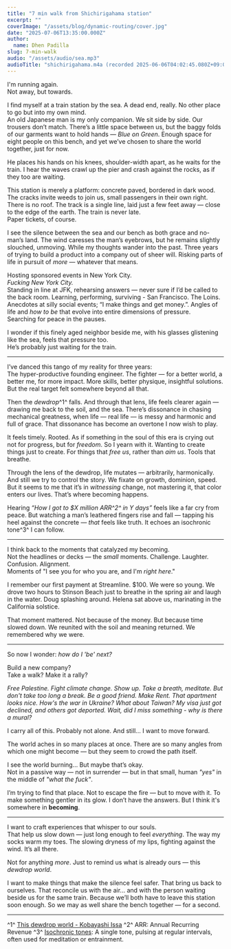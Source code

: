 ```yaml
---
title: "7 min walk from Shichirigahama station"
excerpt: ""
coverImage: "/assets/blog/dynamic-routing/cover.jpg"
date: "2025-07-06T13:35:00.000Z"
author:
  name: Dhen Padilla
slug: 7-min-walk
audio: "/assets/audio/sea.mp3"
audioTitle: "shichirigahama.m4a (recorded 2025-06-06T04:02:45.080Z+09:00)"
---
```

I'm running again.  
Not away, but towards.  

I find myself at a train station by the sea. A dead end, really. No other place to go but into my own mind.  
An old Japanese man is my only companion. We sit side by side. Our trousers don’t match. There’s a little space between us, but the baggy folds of our garments want to hold hands — *Blue on Green*. Enough space for eight people on this bench, and yet we’ve chosen to share the world together, just for now.  

He places his hands on his knees, shoulder-width apart, as he waits for the train. I hear the waves crawl up the pier and crash against the rocks, as if they too are waiting.  

This station is merely a platform: concrete paved, bordered in dark wood. The cracks invite weeds to join us, small passengers in their own right. There is no roof. The track is a single line, laid just a few feet away — close to the edge of the earth. The train is never late.  
Paper tickets, of course.

I see the silence between the sea and our bench as both grace and no-man’s land. The wind caresses the man’s eyebrows, but he remains slightly slouched, unmoving. While my thoughts wander into the past. Three years of trying to build a product into a company out of sheer will. Risking parts of life in pursuit of *more* — whatever that means.  

Hosting sponsored events in New York City.  
*Fucking New York City.*  
Standing in line at JFK, rehearsing answers — never sure if I’d be called to the back room. 
Learning, performing, surviving - San Francisco. The Loins.
Anecdotes at silly social events; “I make things and get money.”.
Angles of life and *how to be* that evolve into entire dimensions of pressure.  
Searching for peace in the pauses.

I wonder if this finely aged neighbor beside me, with his glasses glistening like the sea, feels that pressure too.  
He’s probably just waiting for the train.

---

I’ve danced this tango of my reality for three years:  
The hyper-productive founding engineer. The fighter — for a better world, a better me, for more impact. More skills, better physique, insightful solutions. But the real target felt somewhere beyond all that.

Then the *dewdrop*^1^ falls. And through that lens, life feels clearer again — drawing me back to the soil, and the sea. There’s dissonance in chasing mechanical greatness, when life — real life — is messy and harmonic and full of grace. That dissonance has become an overtone I now wish to play.  

It feels timely. Rooted.  As if something in the soul of this era is crying out not for progress, but for *freedom*.  So I yearn with it. Wanting to create things just to create. For things that *free us*, rather than *aim us*. Tools that breathe.

Through the lens of the dewdrop, life mutates — arbitrarily, harmonically. And still we try to control the story. We fixate on growth, dominion, speed. But it seems to me that it’s in *witnessing* change, not mastering it, that color enters our lives. That’s where becoming happens.

Hearing *“How I got to $X million ARR^2^ in Y days”* feels like a far cry from peace. But watching a man’s leathered fingers rise and fall — tapping his heel against the concrete — *that* feels like truth. It echoes an isochronic tone^3^ I can follow.

---

I think back to the moments that catalyzed my becoming.  
Not the headlines or decks — the *small* moments. Challenge. Laughter. Confusion. Alignment.  
Moments of "I see you for who you are, and I'm _right here_."

I remember our first payment at Streamline. $100. We were so young.
We drove two hours to Stinson Beach just to breathe in the spring air and laugh in the water. 
Doug splashing around. Helena sat above us, marinating in the California solstice.  

That moment mattered. Not because of the money. But because time slowed down. We reunited with the soil and meaning returned. We remembered why we were.

---

So now I wonder: *how do I 'be' next?*  

Build a new company?  
Take a walk? Make it a rally?  

_Free Palestine. Fight climate change. Show up. Take a breath, meditate. But don't take too long a break. Be a good friend. Make Rent. That apartment looks nice. How's the war in Ukraine? What about Taiwan? My visa just got declined, and others got deported. Wait, did I miss something - why is there a mural?_

I carry all of this. Probably not alone.
And still... I want to move forward.

The world aches in so many places at once. There are so many angles from which one might become — but they seem to crowd the path itself.  

I see the world burning...  But maybe that’s okay.  
Not in a passive way — not in surrender — but in that small, human _"yes"_ in the middle of _"what the fuck"_.  

I’m trying to find that place. Not to escape the fire — but to move with it. To make something gentler in its glow. I don’t have the answers. But I think it's somewhere in **becoming**.

---

I want to craft experiences that whisper to our souls.  
That help us slow down — just long enough to feel *everything*. The way my socks warm my toes. The slowing dryness of my lips, fighting against the wind. It’s all there.  

Not for anything *more*.  Just to remind us what is already ours — this *dewdrop world*.  

I want to make things that make the silence feel safer. That bring us back to ourselves. That reconcile us with the air... and with the person waiting beside us for the same train. Because we’ll both have to leave this station soon enough. So we may as well share the bench together — for a second.

---

^1^ [This dewdrop world - Kobayashi Issa](https://thedewdrop.org/2021/03/24/issa-this-dewdrop-world/)
^2^ ARR: Annual Recurring Revenue
^3^ [Isochronic tones](https://www.healthline.com/health/isochronic-tones#isochronic-binaural-and-monaural): A single tone, pulsing at regular intervals, often used for meditation or entrainment.

